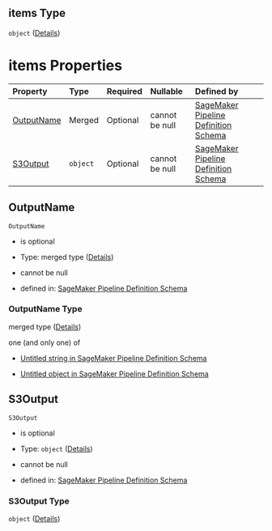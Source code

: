 ## items Type

`object` ([Details](pipeline-definition-definitions-processingargs-properties-processingoutputconfig-properties-outputs-items.md))

# items Properties

| Property                  | Type     | Required | Nullable       | Defined by                                                                                                                                                                                                                                                                                                                                                                              |
| :------------------------ | :------- | :------- | :------------- | :-------------------------------------------------------------------------------------------------------------------------------------------------------------------------------------------------------------------------------------------------------------------------------------------------------------------------------------------------------------------------------------- |
| [OutputName](#outputname) | Merged   | Optional | cannot be null | [SageMaker Pipeline Definition Schema](pipeline-definition-definitions-stringargumentvalue.md "https://github.com/jerrypeng7773/sagemaker-model-building-pipeline-definition-JSON-schema/schema/#/definitions/ProcessingArgs/properties/ProcessingOutputConfig/properties/Outputs/items/properties/OutputName")                                                                         |
| [S3Output](#s3output)     | `object` | Optional | cannot be null | [SageMaker Pipeline Definition Schema](pipeline-definition-definitions-processingargs-properties-processingoutputconfig-properties-outputs-items-properties-s3output.md "https://github.com/jerrypeng7773/sagemaker-model-building-pipeline-definition-JSON-schema/schema/#/definitions/ProcessingArgs/properties/ProcessingOutputConfig/properties/Outputs/items/properties/S3Output") |

## OutputName



`OutputName`

*   is optional

*   Type: merged type ([Details](pipeline-definition-definitions-stringargumentvalue.md))

*   cannot be null

*   defined in: [SageMaker Pipeline Definition Schema](pipeline-definition-definitions-stringargumentvalue.md "https://github.com/jerrypeng7773/sagemaker-model-building-pipeline-definition-JSON-schema/schema/#/definitions/ProcessingArgs/properties/ProcessingOutputConfig/properties/Outputs/items/properties/OutputName")

### OutputName Type

merged type ([Details](pipeline-definition-definitions-stringargumentvalue.md))

one (and only one) of

*   [Untitled string in SageMaker Pipeline Definition Schema](pipeline-definition-definitions-stringargumentvalue-oneof-0.md "check type definition")

*   [Untitled object in SageMaker Pipeline Definition Schema](pipeline-definition-definitions-getfunction.md "check type definition")

## S3Output



`S3Output`

*   is optional

*   Type: `object` ([Details](pipeline-definition-definitions-processingargs-properties-processingoutputconfig-properties-outputs-items-properties-s3output.md))

*   cannot be null

*   defined in: [SageMaker Pipeline Definition Schema](pipeline-definition-definitions-processingargs-properties-processingoutputconfig-properties-outputs-items-properties-s3output.md "https://github.com/jerrypeng7773/sagemaker-model-building-pipeline-definition-JSON-schema/schema/#/definitions/ProcessingArgs/properties/ProcessingOutputConfig/properties/Outputs/items/properties/S3Output")

### S3Output Type

`object` ([Details](pipeline-definition-definitions-processingargs-properties-processingoutputconfig-properties-outputs-items-properties-s3output.md))
